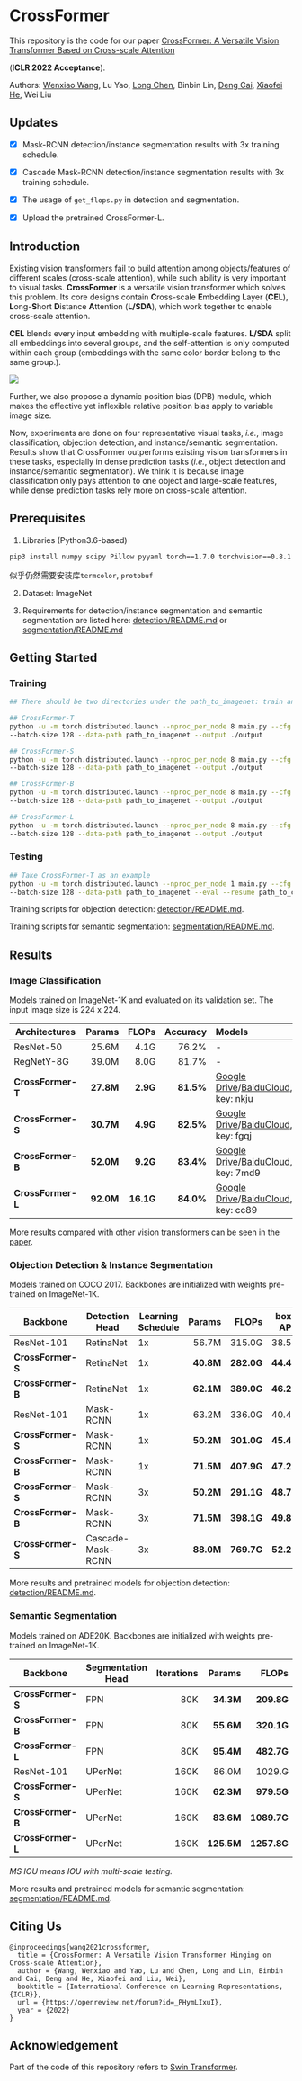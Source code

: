 # CrossFormer

This repository is the code for our paper [CrossFormer: A Versatile Vision Transformer Based on Cross-scale Attention](https://arxiv.org/pdf/2108.00154.pdf)

(**ICLR 2022 Acceptance**).

Authors: [Wenxiao Wang](https://www.wenxiaowang.com), Lu Yao, [Long Chen](https://zjuchenlong.github.io/), Binbin Lin, [Deng Cai](http://www.cad.zju.edu.cn/home/dengcai/), [Xiaofei He](http://www.cad.zju.edu.cn/home/xiaofeihe/), Wei Liu

## Updates

- [x] Mask-RCNN detection/instance segmentation results with 3x training schedule.
- [x] Cascade Mask-RCNN detection/instance segmentation results with 3x training schedule.
- [x] The usage of `get_flops.py` in detection and segmentation.
- [x] Upload the pretrained CrossFormer-L.


## Introduction

Existing vision transformers fail to build attention among objects/features of different scales (cross-scale attention), while such ability is very important to visual tasks. **CrossFormer** is a versatile vision transformer which solves this problem. Its core designs contain **C**ross-scale **E**mbedding **L**ayer (**CEL**), **L**ong-**S**hort **D**istance **A**ttention (**L/SDA**), which work together to enable cross-scale attention.

**CEL** blends every input embedding with multiple-scale features. **L/SDA** split all embeddings into several groups, and the self-attention is only computed within each group (embeddings with the same color border belong to the same group.).

![](./figures/github_pic.png)

Further, we also propose a dynamic position bias (DPB) module, which makes the effective yet inflexible relative position bias apply to variable image size.

Now, experiments are done on four representative visual tasks, *i.e.*, image classification, objection detection, and instance/semantic segmentation. Results show that CrossFormer outperforms existing vision transformers in these tasks, especially in dense prediction tasks (*i.e.*, object detection and instance/semantic segmentation). We think it is because image classification only pays attention to one object and large-scale features, while dense prediction tasks rely more on cross-scale attention.



## Prerequisites

1. Libraries (Python3.6-based)
```bash
pip3 install numpy scipy Pillow pyyaml torch==1.7.0 torchvision==0.8.1 timm==0.3.2
```
似乎仍然需要安装库`termcolor`, `protobuf`

2. Dataset: ImageNet

3. Requirements for detection/instance segmentation and semantic segmentation are listed here: [detection/README.md](./detection/README.md) or [segmentation/README.md](./segmentation/README.md)



## Getting Started

### Training
```bash
## There should be two directories under the path_to_imagenet: train and validation

## CrossFormer-T
python -u -m torch.distributed.launch --nproc_per_node 8 main.py --cfg configs/tiny_patch4_group7_224.yaml \
--batch-size 128 --data-path path_to_imagenet --output ./output

## CrossFormer-S
python -u -m torch.distributed.launch --nproc_per_node 8 main.py --cfg configs/small_patch4_group7_224.yaml \
--batch-size 128 --data-path path_to_imagenet --output ./output

## CrossFormer-B
python -u -m torch.distributed.launch --nproc_per_node 8 main.py --cfg configs/base_patch4_group7_224.yaml 
--batch-size 128 --data-path path_to_imagenet --output ./output

## CrossFormer-L
python -u -m torch.distributed.launch --nproc_per_node 8 main.py --cfg configs/large_patch4_group7_224.yaml \
--batch-size 128 --data-path path_to_imagenet --output ./output
```

### Testing
```bash
## Take CrossFormer-T as an example
python -u -m torch.distributed.launch --nproc_per_node 1 main.py --cfg configs/tiny_patch4_group7_224.yaml \
--batch-size 128 --data-path path_to_imagenet --eval --resume path_to_crossformer-t.pth
```

Training scripts for objection detection: [detection/README.md](./detection/README.md).

Training scripts for semantic segmentation: [segmentation/README.md](./segmentation/README.md).



## Results

### Image Classification

Models trained on ImageNet-1K and evaluated on its validation set. The input image size is 224 x 224.

| Architectures | Params | FLOPs | Accuracy | Models |
| ------------- | ------: | -----: | --------: | :---------------- |
| ResNet-50 | 25.6M | 4.1G | 76.2% |      -        |
| RegNetY-8G | 39.0M | 8.0G | 81.7% |     -        |
| **CrossFormer-T** | **27.8M**  | **2.9G**  | **81.5%**    | [Google Drive](https://drive.google.com/file/d/1YSkU9enn-ITyrbxLH13zNcBYvWSEidfq/view?usp=sharing)/[BaiduCloud](https://pan.baidu.com/s/1M45YXZgVvp6Ew9DO8UhdlA), key: nkju |
| **CrossFormer-S** | **30.7M**  | **4.9G**  | **82.5%**    | [Google Drive](https://drive.google.com/file/d/1RAkigsgr33va0RZ85S2Shs2BhXYcS6U8/view?usp=sharing)/[BaiduCloud](https://pan.baidu.com/s/1Xf4MXfb_soCnJFBeNDmoQQ), key: fgqj |
| **CrossFormer-B** | **52.0M**  | **9.2G**  | **83.4%**    | [Google Drive](https://drive.google.com/file/d/1bK8biVCi17nz_nkt7rBfio_kywUpllSU/view?usp=sharing)/[BaiduCloud](https://pan.baidu.com/s/1f5dH__UGDXb-HoOPHT5p0A), key: 7md9 |
| **CrossFormer-L** | **92.0M**  | **16.1G** | **84.0%**    | [Google Drive](https://drive.google.com/file/d/1zRWByVW_KIZ87NgaBkDIm60DAsGJErdG/view?usp=sharing)/[BaiduCloud](https://pan.baidu.com/s/1YJLeHy_cxLBrZLklQBCA_A), key: cc89|

More results compared with other vision transformers can be seen in the [paper](https://arxiv.org/pdf/2108.00154.pdf).

### Objection Detection & Instance Segmentation

Models trained on COCO 2017. Backbones are initialized with weights pre-trained on ImageNet-1K.

| Backbone      | Detection Head | Learning Schedule | Params | FLOPs  | box AP | mask AP |
| ------------- | ----------------- | -------------------- | ------: | ------: | ------: | ------: |
| ResNet-101 | RetinaNet | 1x | 56.7M | 315.0G | 38.5 | - |
| **CrossFormer-S** | RetinaNet         | 1x                   | **40.8M**  | **282.0G** | **44.4**   | -      |
| **CrossFormer-B** | RetinaNet         | 1x                   | **62.1M**  | **389.0G** | **46.2**   | -      |
| ResNet-101 | Mask-RCNN | 1x | 63.2M | 336.0G | 40.4 | 36.4 |
| **CrossFormer-S** | Mask-RCNN        | 1x                   | **50.2M**  | **301.0G** | **45.4**   | **41.4** |
| **CrossFormer-B** | Mask-RCNN         | 1x                   | **71.5M**  | **407.9G** | **47.2**   | **42.7** |
| **CrossFormer-S** | Mask-RCNN        | 3x                   | **50.2M**  | **291.1G** | **48.7**   | **43.9** |
| **CrossFormer-B** | Mask-RCNN         | 3x                   | **71.5M**  | **398.1G** | **49.8**   | **44.5** |
| **CrossFormer-S** | Cascade-Mask-RCNN | 3x                   | **88.0M**  | **769.7G** | **52.2**   | **45.2** |

More results and pretrained models for objection detection: [detection/README.md](./detection/README.md).

### Semantic Segmentation

Models trained on ADE20K. Backbones are initialized with weights pre-trained on ImageNet-1K.

| Backbone      | Segmentation Head | Iterations | Params | FLOPs   | IOU  | MS IOU |
| ------------- | -------------------- | ----------: | ------: | -------: | ----: | ------: |
| **CrossFormer-S** | FPN                  | 80K       | **34.3M**  | **209.8G**  | **46.4** | -      |
| **CrossFormer-B** | FPN                  | 80K       | **55.6M**  | **320.1G**  | **48.0** | -      |
| **CrossFormer-L** | FPN                  | 80K       | **95.4M**  | **482.7G**  | **49.1** | -      |
| ResNet-101 | UPerNet | 160K | 86.0M | 1029.G | 44.9 | - |
| **CrossFormer-S** | UPerNet              | 160K       | **62.3M**  | **979.5G**  | **47.6** | **48.4** |
| **CrossFormer-B** | UPerNet              | 160K       | **83.6M**  | **1089.7G** | **49.7** | **50.6** |
| **CrossFormer-L** | UPerNet              | 160K       | **125.5M** | **1257.8G** | **50.4** | **51.4** |

*MS IOU means IOU with multi-scale testing.*

More results and pretrained models for semantic segmentation: [segmentation/README.md](./segmentation/README.md).



## Citing Us

```
@inproceedings{wang2021crossformer,
  title = {CrossFormer: A Versatile Vision Transformer Hinging on Cross-scale Attention},
  author = {Wang, Wenxiao and Yao, Lu and Chen, Long and Lin, Binbin and Cai, Deng and He, Xiaofei and Liu, Wei},
  booktitle = {International Conference on Learning Representations, {ICLR}},
  url = {https://openreview.net/forum?id=_PHymLIxuI},
  year = {2022}
}
```



## Acknowledgement

Part of the code of this repository refers to [Swin Transformer](https://github.com/microsoft/Swin-Transformer).


